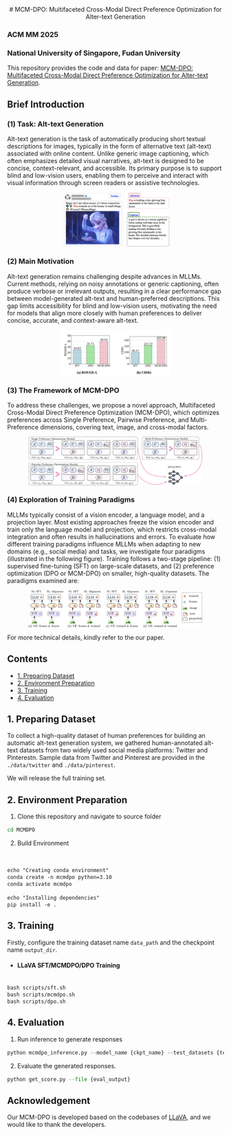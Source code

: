 
<div align="center">
# MCM-DPO: Multifaceted Cross-Modal Direct Preference Optimization for Alter-text Generation
 </div>   

<div align="left">

### ACM MM 2025

### National University of Singapore, Fudan University

This repository provides the code and data for paper: [MCM-DPO: Multifaceted Cross-Modal Direct Preference Optimization for Alter-text Generation](https://arxiv.org/pdf/2510.00647). 


</div>



## Brief Introduction 
### (1) Task: Alt-text Generation

Alt-text generation is the task of automatically producing short textual descriptions for images, typically in the form of alternative text (alt-text) associated with online content. Unlike generic image captioning, which often emphasizes detailed visual narratives, alt-text is designed to be concise, context-relevant, and accessible. Its primary purpose is to support blind and low-vision users, enabling them to perceive and interact with visual information through screen readers or assistive technologies.

<p align="center" width="100%">
<a target="_blank"><img src="./images/example.png" alt="example" style="width: 50%; min-width: 200px; display: block; margin: auto;"></a>
</p>

### (2) Main Motivation

Alt-text generation remains challenging despite advances in MLLMs. Current methods, relying on noisy annotations or generic captioning, often produce verbose or irrelevant outputs, resulting in a clear performance gap between model-generated alt-text and human-preferred descriptions. This gap limits accessibility for blind and low-vision users, motivating the need for models that align more closely with human preferences to deliver concise, accurate, and context-aware alt-text.


<p align="center" width="100%">
<a target="_blank"><img src="./images/performance_gap.png" alt="performance_gap" style="width: 50%; min-width: 200px; display: block; margin: auto;"></a>
</p>

 <!-- ![framework](./images/performance_gap.png) -->

### (3) The Framework of MCM-DPO
To address these challenges, we propose a novel approach, Multifaceted Cross-Modal Direct Preference Optimization (MCM-DPO), which optimizes preferences across Single Preference, Pairwise Preference, and Multi-Preference dimensions, covering text, image, and cross-modal factors.  

<p align="center" width="100%">
<a target="_blank"><img src="./images/framework.png" alt="framework" style="width: 80%; min-width: 200px; display: block; margin: auto;"></a>
</p>



### (4) Exploration of Training Paradigms

MLLMs typically consist of a vision encoder, a language model, and a projection layer. Most existing approaches freeze the vision encoder and train only the language model and projection, which restricts cross-modal integration and often results in hallucinations and errors. To evaluate how different training paradigms influence MLLMs when adapting to new domains (e.g., social media) and tasks, we investigate four paradigms (illustrated in the following figure). Training follows a two-stage pipeline: (1) supervised fine-tuning (SFT) on large-scale datasets, and (2) preference optimization (DPO or MCM-DPO) on smaller, high-quality datasets. The paradigms examined are:


<p align="center" width="100%">
<a target="_blank"><img src="./images/paradigm.png" alt="paradigm" style="width: 80%; min-width: 200px; display: block; margin: auto;"></a>
</p>
 <!-- ![framework](./images/paradigm.png) -->

For more technical details, kindly refer to the our paper.

## Contents
- [1. Preparing Dataset](#data)
- [2. Environment Preparation](#install)
- [3. Training](#training)
- [4. Evaluation](#evaluation)


## 1. Preparing Dataset

To collect a high-quality dataset of human preferences for building an automatic alt-text generation system, we gathered human-annotated alt-text datasets from two widely used social media platforms: Twitter and Pinterestn. 
Sample data from Twitter and Pinterest are provided in the `./data/twitter` and  `./data/pinterest`.

We will release the full training set.




## 2. Environment Preparation

1. Clone this repository and navigate to source folder
```bash
cd MCMDPO
```

2. Build Environment 


```Shell


echo "Creating conda environment"
conda create -n mcmdpo python=3.10
conda activate mcmdpo

echo "Installing dependencies"
pip install -e .
```


## 3. Training
Firstly, configure the training dataset name `data_path` and the checkpoint name `output_dir`.

* #### LLaVA SFT/MCMDPO/DPO Training
```Shell

bash scripts/sft.sh
bash scripts/mcmdpo.sh
bash scripts/dpo.sh
```


## 4. Evaluation

1. Run inference to generate responses

```py
python mcmdpo_inference.py --model_name {ckpt_name} --test_datasets {test_datasets} --eval_output {eval_output} 
```


2. Evaluate the generated responses.

```py
python get_score.py --file {eval_output}
```


## Acknowledgement

Our MCM-DPO is developed based on the codebases of [LLaVA](https://github.com/haotian-liu/LLaVA), and we would like to thank the developers.